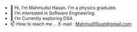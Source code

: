 - 👋 Hi, I’m Mahmudul Hasan. I'm a physics graduate. 
- 👀 I’m interested in Software Engineering. 
- 🌱 I’m Currently exploring DSA . 
- 📫 How to reach me ... E-mail : Mahmud15just@gmail.com
